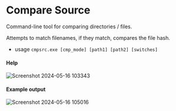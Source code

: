 # Compare Source
Command-line tool for comparing directories / files.

Attempts to match filenames, if they match, compares the file hash.

- usage ```cmpsrc.exe [cmp_mode] [path1] [path2] [switches]```

#### Help
![Screenshot 2024-05-16 103343](https://github.com/tommojphillips/CompareSrc/assets/39871058/ccc97cfa-07e6-4e81-b915-350f0f447dd4)

#### Example output
![Screenshot 2024-05-16 105016](https://github.com/tommojphillips/CompareSrc/assets/39871058/0f7cba79-a5bf-45a5-9f3e-cde060ac1542)

